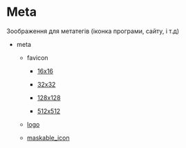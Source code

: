 # Meta

Зоображення для метатегів (іконка програми, сайту, і т.д)

- meta

  - favicon

    - [16x16](favicon-16x16.png "Фавіконка 16x16")

    - [32x32](favicon-32x32.png "Фавіконка 32x32")

    - [128x128](favicon-128x128.png "Фавіконка 128x128")

    - [512x512](favicon-512x512.png "Фавіконка 128x128")

  - [logo](logo.png "Баннер")

  - [maskable_icon](maskable_icon.png "Маскувальна іконка для PWA")
